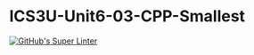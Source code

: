 # ICS3U-Unit6-03-CPP-Smallest

[![GitHub's Super Linter](https://github.com/dbcalitis/ICS3U-Unit6-03-CPP-Smallest/workflows/GitHub's%20Super%20Linter/badge.svg)](https://github.com/dbcalitis/ICS3U-Unit6-03-CPP-Smallest/actions)

